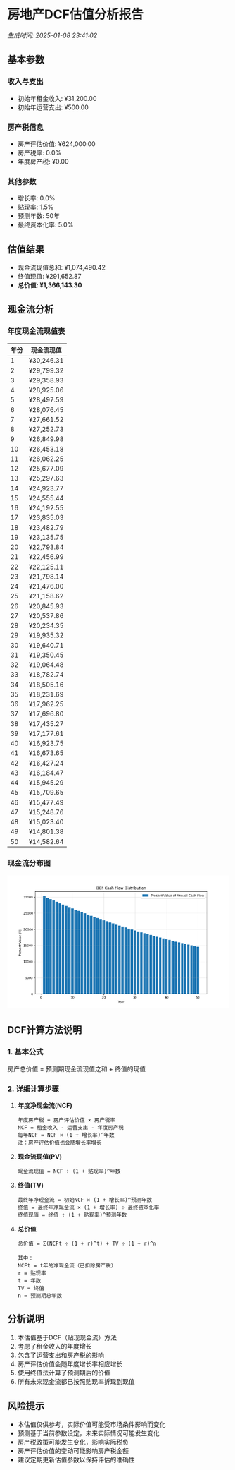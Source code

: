 # 房地产DCF估值分析报告
*生成时间: 2025-01-08 23:41:02*

## 基本参数
### 收入与支出
- 初始年租金收入: ¥31,200.00
- 初始年运营支出: ¥500.00

### 房产税信息
- 房产评估价值: ¥624,000.00
- 房产税率: 0.0%
- 年度房产税: ¥0.00

### 其他参数
- 增长率: 0.0%
- 贴现率: 1.5%
- 预测年数: 50年
- 最终资本化率: 5.0%

## 估值结果
- 现金流现值总和: ¥1,074,490.42
- 终值现值: ¥291,652.87
- **总价值: ¥1,366,143.30**

## 现金流分析
### 年度现金流现值表
| 年份 | 现金流现值 |
|------|------------|
| 1 | ¥30,246.31 |
| 2 | ¥29,799.32 |
| 3 | ¥29,358.93 |
| 4 | ¥28,925.06 |
| 5 | ¥28,497.59 |
| 6 | ¥28,076.45 |
| 7 | ¥27,661.52 |
| 8 | ¥27,252.73 |
| 9 | ¥26,849.98 |
| 10 | ¥26,453.18 |
| 11 | ¥26,062.25 |
| 12 | ¥25,677.09 |
| 13 | ¥25,297.63 |
| 14 | ¥24,923.77 |
| 15 | ¥24,555.44 |
| 16 | ¥24,192.55 |
| 17 | ¥23,835.03 |
| 18 | ¥23,482.79 |
| 19 | ¥23,135.75 |
| 20 | ¥22,793.84 |
| 21 | ¥22,456.99 |
| 22 | ¥22,125.11 |
| 23 | ¥21,798.14 |
| 24 | ¥21,476.00 |
| 25 | ¥21,158.62 |
| 26 | ¥20,845.93 |
| 27 | ¥20,537.86 |
| 28 | ¥20,234.35 |
| 29 | ¥19,935.32 |
| 30 | ¥19,640.71 |
| 31 | ¥19,350.45 |
| 32 | ¥19,064.48 |
| 33 | ¥18,782.74 |
| 34 | ¥18,505.16 |
| 35 | ¥18,231.69 |
| 36 | ¥17,962.25 |
| 37 | ¥17,696.80 |
| 38 | ¥17,435.27 |
| 39 | ¥17,177.61 |
| 40 | ¥16,923.75 |
| 41 | ¥16,673.65 |
| 42 | ¥16,427.24 |
| 43 | ¥16,184.47 |
| 44 | ¥15,945.29 |
| 45 | ¥15,709.65 |
| 46 | ¥15,477.49 |
| 47 | ¥15,248.76 |
| 48 | ¥15,023.40 |
| 49 | ¥14,801.38 |
| 50 | ¥14,582.64 |


### 现金流分布图
![DCF现金流现值分布](dcf_chart.png)

## DCF计算方法说明
### 1. 基本公式
房产总价值 = 预测期现金流现值之和 + 终值的现值

### 2. 详细计算步骤
1. **年度净现金流(NCF)**
   ```
   年度房产税 = 房产评估价值 × 房产税率
   NCF = 租金收入 - 运营支出 - 年度房产税
   每年NCF = NCF × (1 + 增长率)^年数
   注：房产评估价值也会随增长率增长
   ```

2. **现金流现值(PV)**
   ```
   现金流现值 = NCF ÷ (1 + 贴现率)^年数
   ```

3. **终值(TV)**
   ```
   最终年净现金流 = 初始NCF × (1 + 增长率)^预测年数
   终值 = 最终年净现金流 × (1 + 增长率) ÷ 最终资本化率
   终值现值 = 终值 ÷ (1 + 贴现率)^预测年数
   ```

4. **总价值**
   ```
   总价值 = Σ(NCFt ÷ (1 + r)^t) + TV ÷ (1 + r)^n
   
   其中：
   NCFt = t年的净现金流（已扣除房产税）
   r = 贴现率
   t = 年数
   TV = 终值
   n = 预测期总年数
   ```

## 分析说明
1. 本估值基于DCF（贴现现金流）方法
2. 考虑了租金收入的年度增长
3. 包含了运营支出和房产税的影响
4. 房产评估价值会随年度增长率相应增长
5. 使用终值法计算了预测期后的价值
6. 所有未来现金流都已按照贴现率折现到现值

## 风险提示
- 本估值仅供参考，实际价值可能受市场条件影响而变化
- 预测基于当前参数设定，未来实际情况可能发生变化
- 房产税政策可能发生变化，影响实际税负
- 房产评估价值的变动可能影响房产税金额
- 建议定期更新估值参数以保持评估的准确性 